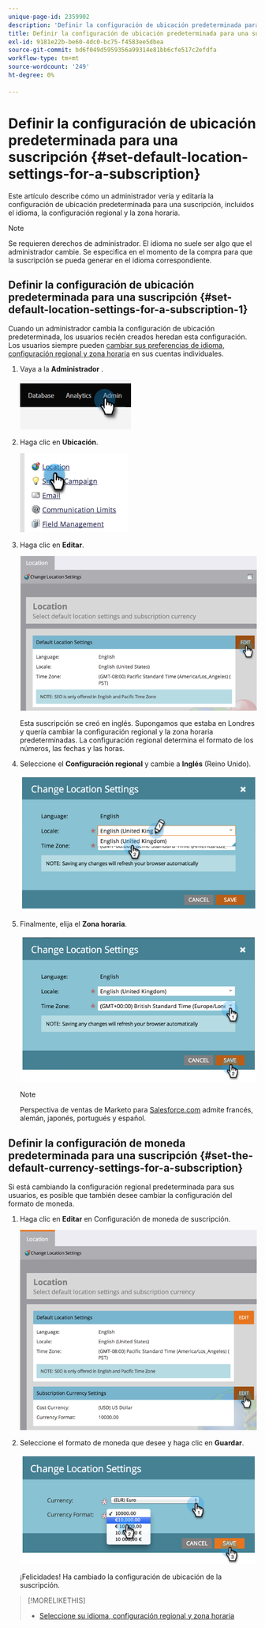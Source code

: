 ```yaml
---
unique-page-id: 2359902
description: 'Definir la configuración de ubicación predeterminada para una suscripción: documentos de Marketo: documentación del producto'
title: Definir la configuración de ubicación predeterminada para una suscripción
exl-id: 9181e22b-be60-4dc0-bc75-f4583ee5dbea
source-git-commit: bd6f049d5959356a99314e81bb6cfe517c2efdfa
workflow-type: tm+mt
source-wordcount: '249'
ht-degree: 0%

---
```


# Definir la configuración de ubicación predeterminada para una suscripción {#set-default-location-settings-for-a-subscription}

Este artículo describe cómo un administrador vería y editaría la configuración de ubicación predeterminada para una suscripción, incluidos el idioma, la configuración regional y la zona horaria.

>[!NOTE]
>
>Se requieren derechos de administrador. El idioma no suele ser algo que el administrador cambie. Se especifica en el momento de la compra para que la suscripción se pueda generar en el idioma correspondiente.

## Definir la configuración de ubicación predeterminada para una suscripción {#set-default-location-settings-for-a-subscription-1}

Cuando un administrador cambia la configuración de ubicación predeterminada, los usuarios recién creados heredan esta configuración. Los usuarios siempre pueden [cambiar sus preferencias de idioma, configuración regional y zona horaria](/help/marketo/product-docs/administration/settings/select-your-language-locale-and-time-zone.md) en sus cuentas individuales.

1. Vaya a la **Administrador** .

   ![](assets/set-default-location-settings-for-a-subscription-1.png)

1. Haga clic en **Ubicación**.

   ![](assets/set-default-location-settings-for-a-subscription-2.png)

1. Haga clic en **Editar**.

   ![](assets/set-default-location-settings-for-a-subscription-3.png)

   Esta suscripción se creó en inglés. Supongamos que estaba en Londres y quería cambiar la configuración regional y la zona horaria predeterminadas. La configuración regional determina el formato de los números, las fechas y las horas.

1. Seleccione el **Configuración regional** y cambie a **Inglés** (Reino Unido).

   ![](assets/set-default-location-settings-for-a-subscription-4.png)

1. Finalmente, elija el **Zona horaria**.

   ![](assets/set-default-location-settings-for-a-subscription-5.png)

   >[!NOTE]
   >
   >Perspectiva de ventas de Marketo para [Salesforce.com](https://salesforce.com/) admite francés, alemán, japonés, portugués y español.

## Definir la configuración de moneda predeterminada para una suscripción {#set-the-default-currency-settings-for-a-subscription}

Si está cambiando la configuración regional predeterminada para sus usuarios, es posible que también desee cambiar la configuración del formato de moneda.

1. Haga clic en **Editar** en Configuración de moneda de suscripción.

   ![](assets/set-default-location-settings-for-a-subscription-6.png)

1. Seleccione el formato de moneda que desee y haga clic en **Guardar**.

   ![](assets/set-default-location-settings-for-a-subscription-7.png)

   ¡Felicidades! Ha cambiado la configuración de ubicación de la suscripción.

>[!MORELIKETHIS]
>
>* [Seleccione su idioma, configuración regional y zona horaria](/help/marketo/product-docs/administration/settings/select-your-language-locale-and-time-zone.md)

